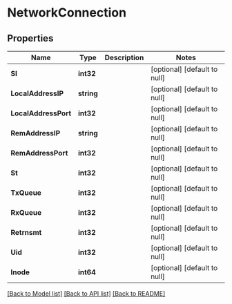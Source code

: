 # NetworkConnection

## Properties
Name | Type | Description | Notes
------------ | ------------- | ------------- | -------------
**Sl** | **int32** |  | [optional] [default to null]
**LocalAddressIP** | **string** |  | [optional] [default to null]
**LocalAddressPort** | **int32** |  | [optional] [default to null]
**RemAddressIP** | **string** |  | [optional] [default to null]
**RemAddressPort** | **int32** |  | [optional] [default to null]
**St** | **int32** |  | [optional] [default to null]
**TxQueue** | **int32** |  | [optional] [default to null]
**RxQueue** | **int32** |  | [optional] [default to null]
**Retrnsmt** | **int32** |  | [optional] [default to null]
**Uid** | **int32** |  | [optional] [default to null]
**Inode** | **int64** |  | [optional] [default to null]

[[Back to Model list]](../README.md#documentation-for-models) [[Back to API list]](../README.md#documentation-for-api-endpoints) [[Back to README]](../README.md)

